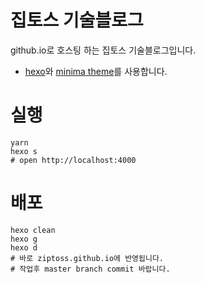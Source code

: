 # 집토스 기술블로그

github.io로 호스팅 하는 집토스 기술블로그입니다.
- [hexo](https://hexo.io/ko/index.html)와 [minima theme](https://github.com/adisaktijrs/hexo-theme-minima)를 사용합니다.


# 실행
```
yarn
hexo s
# open http://localhost:4000
```

# 배포
```
hexo clean
hexo g
hexo d
# 바로 ziptoss.github.io에 반영됩니다.
# 작업후 master branch commit 바랍니다.
```